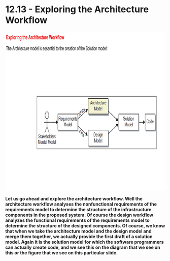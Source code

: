 # 12.13 - Exploring the Architecture Workflow

<img src="/images/12_13_01.jpg" width="800" height="500">

**Let us go ahead and explore the architecture workflow. Well the architecture workflow analyses the nonfunctional requirements of the requirements model to determine the structure of the infrastructure components in the proposed system. Of course the design workflow analyzes the functional requirements of the requirements model to determine the structure of the designed components. Of course, we know that when we take the architecture model and the design model and merge them together, we actually provide the first draft of a solution model. Again it is the solution model for which the software programmers can actually create code, and we see this on the diagram that we see on this or the figure that we see on this particular slide.**